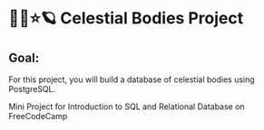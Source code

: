 # 🌌✨⭐🪐 Celestial Bodies Project

## Goal:
For this project, you will build a database of celestial bodies using PostgreSQL.

Mini Project for Introduction to SQL and Relational Database on FreeCodeCamp
